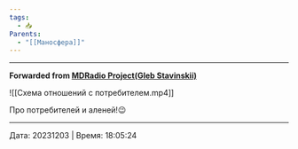 ```yaml
---
tags:
  - 📥
Parents:
  - "[[Маносфера]]"
---
```




***

**Forwarded from [MDRadio Project(Gleb Stavinskii)](https://t.me/mdradio_project/2121)**

![[Схема отношений с потребителем.mp4]]

Про потребителей и аленей!😉

---

Дата: 20231203 | Время: 18:05:24

